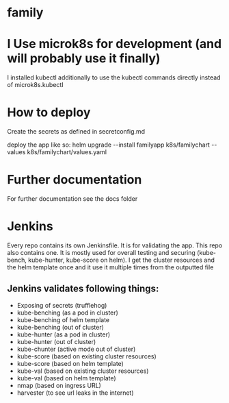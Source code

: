 # family

# I Use microk8s for development (and will probably use it finally)

I installed kubectl additionally to use the kubectl commands directly instead of microk8s.kubectl<br/>


# How to deploy
Create the secrets as defined in secretconfig.md

deploy the app like so:
helm upgrade --install familyapp k8s/familychart --values k8s/familychart/values.yaml

# Further documentation
For further documentation see the docs folder

# Jenkins
Every repo contains its own Jenkinsfile. It is for validating the app.
This repo also contains one. It is mostly used for overall testing and securing (kube-bench, kube-hunter, kube-score on helm).
I get the cluster resources and the helm template once and it use it multiple times from the outputted file


## Jenkins validates following things:

* Exposing of secrets (trufflehog)
* kube-benching (as a pod in cluster)
* kube-benching of helm template
* kube-benching (out of cluster)
* kube-hunter (as a pod in cluster)
* kube-hunter (out of cluster)
* kube-chunter (active mode out of cluster)
* kube-score (based on existing cluster resources)
* kube-score (based on helm template)
* kube-val (based on existing cluster resources)
* kube-val (based on helm template)
* nmap (based on ingress URL)
* harvester (to see url leaks in the internet)



